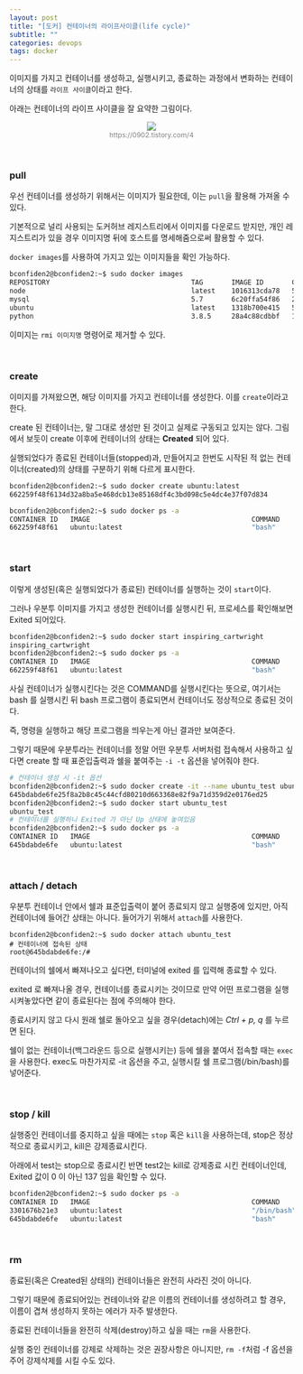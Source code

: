```yaml
---
layout: post
title: "[도커] 컨테이너의 라이프사이클(life cycle)"
subtitle: ""
categories: devops
tags: docker
---
```


이미지를 가지고 컨테이너를 생성하고, 실행시키고, 종료하는 과정에서 변화하는 컨테이너의 상태를 ```라이프 사이클```이라고 한다.

아래는 컨테이너의 라이프 사이클을 잘 요약한 그림이다.

<figure style="display:block; text-align:center;">
  <img src="https://t1.daumcdn.net/cfile/tistory/99F72A3B5B7B7CB82E?download">
  <figcaption style="text-align:center; font-size:12px; color:#808080">
    https://0902.tistory.com/4
  </figcaption>
</figure>

<br>

### pull

우선 컨테이너를 생성하기 위해서는 이미지가 필요한데, 이는 ```pull```을 활용해 가져올 수 있다.

기본적으로 널리 사용되는 도커허브 레지스트리에서 이미지를 다운로드 받지만, 개인 레지스트리가 있을 경우 이미지명 뒤에 호스트를 명세해줌으로써 활용할 수 있다.

```docker images```를 사용하여 가지고 있는 이미지들을 확인 가능하다.

```bash
bconfiden2@bconfiden2:~$ sudo docker images
REPOSITORY                                   TAG       IMAGE ID       CREATED         SIZE
node                                         latest    1016313cda78   5 days ago      907MB
mysql                                        5.7       6c20ffa54f86   2 weeks ago     448MB
ubuntu                                       latest    1318b700e415   5 weeks ago     72.8MB
python                                       3.8.5     28a4c88cdbbf   11 months ago   882MB
```

이미지는 ```rmi 이미지명``` 명령어로 제거할 수 있다.

<br>

### create

이미지를 가져왔으면, 해당 이미지를 가지고 컨테이너를 생성한다. 이를 ```create```이라고 한다.

create 된 컨테이너는, 말 그대로 생성만 된 것이고 실제로 구동되고 있지는 않다. 그림에서 보듯이 create 이후에 컨테이너의 상태는 **Created** 되어 있다.

실행되었다가 종료된 컨테이너들(stopped)과, 만들어지고 한번도 시작된 적 없는 컨테이너(created)의 상태를 구분하기 위해 다르게 표시한다.

```bash
bconfiden2@bconfiden2:~$ sudo docker create ubuntu:latest
662259f48f6134d32a8ba5e468dcb13e85168df4c3bd098c5e4dc4e37f07d834

bconfiden2@bconfiden2:~$ sudo docker ps -a
CONTAINER ID   IMAGE                                        COMMAND                  CREATED         STATUS                     PORTS     NAMES
662259f48f61   ubuntu:latest                                "bash"                   3 seconds ago   Created                              inspiring_cartwright
```

<br>

### start

이렇게 생성된(혹은 실행되었다가 종료된) 컨테이너를 실행하는 것이 ```start```이다.

그러나 우분투 이미지를 가지고 생성한 컨테이너를 실행시킨 뒤, 프로세스를 확인해보면 Exited 되어있다.
```bash
bconfiden2@bconfiden2:~$ sudo docker start inspiring_cartwright
inspiring_cartwright
bconfiden2@bconfiden2:~$ sudo docker ps -a
CONTAINER ID   IMAGE                                        COMMAND                  CREATED      STATUS                     PORTS     NAMES
662259f48f61   ubuntu:latest                                "bash"                   2 days ago   Exited (0) 3 seconds ago             inspiring_cartwright
```

사실 컨테이너가 실행시킨다는 것은 COMMAND를 실행시킨다는 뜻으로, 여기서는 bash 를 실행시킨 뒤 bash 프로그램이 종료되면서 컨테이너도 정상적으로 종료된 것이다.

즉, 명령을 실행하고 해당 프로그램을 띄우는게 아닌 결과만 보여준다.

그렇기 때문에 우분투라는 컨테이너를 정말 어떤 우분투 서버처럼 접속해서 사용하고 싶다면 create 할 때 표준입출력과 쉘을 붙여주는 ```-i -t``` 옵션을 넣어줘야 한다.

```bash
# 컨테이너 생성 시 -it 옵션
bconfiden2@bconfiden2:~$ sudo docker create -it --name ubuntu_test ubuntu:latest
645bdabde6fe25f8a2b8c45c44cfd80210d663368e82f9a71d359d2e0176ed25
bconfiden2@bconfiden2:~$ sudo docker start ubuntu_test
ubuntu_test
# 컨테이너를 실행하니 Exited 가 아닌 Up 상태에 놓여있음
bconfiden2@bconfiden2:~$ sudo docker ps -a
CONTAINER ID   IMAGE                                        COMMAND                  CREATED          STATUS                    PORTS     NAMES
645bdabde6fe   ubuntu:latest                                "bash"                   20 seconds ago   Up 4 seconds                        ubuntu_test
```

<br>

### attach / detach

우분투 컨테이너 안에서 쉘과 표준입출력이 붙어 종료되지 않고 실행중에 있지만, 아직 컨테이너에 들어간 상태는 아니다. 들어가기 위해서 ```attach```를 사용한다.

```
bconfiden2@bconfiden2:~$ sudo docker attach ubuntu_test
# 컨테이너에 접속된 상태
root@645bdabde6fe:/#
```

컨테이너의 쉘에서 빠져나오고 싶다면, 터미널에 exited 를 입력해 종료할 수 있다. 

exited 로 빠져나올 경우, 컨테이너를 종료시키는 것이므로 만약 어떤 프로그램을 실행시켜놓았다면 같이 종료된다는 점에 주의해야 한다.

종료시키지 않고 다시 원래 쉘로 돌아오고 싶을 경우(detach)에는 *Ctrl + p, q* 를 누르면 된다.

쉘이 없는 컨테이너(백그라운드 등으로 실행시키는) 등에 쉘을 붙여서 접속할 때는 ```exec```을 사용한다. exec도 마찬가지로 -it 옵션을 주고, 실행시킬 쉘 프로그램(/bin/bash)를 넣어준다.

<br>

### stop / kill

실행중인 컨테이너를 중지하고 싶을 때에는 ```stop``` 혹은 ```kill```을 사용하는데, stop은 정상적으로 종료시키고, kill은 강제종료시킨다.

아래에서 test는 stop으로 종료시킨 반면 test2는 kill로 강제종료 시킨 컨테이너인데, Exited 값이 0 이 아닌 137 임을 확인할 수 있다.

```bash
bconfiden2@bconfiden2:~$ sudo docker ps -a
CONTAINER ID   IMAGE                                        COMMAND                  CREATED          STATUS                       PORTS     NAMES
3301676b21e3   ubuntu:latest                                "/bin/bash"              29 seconds ago   Exited (137) 4 seconds ago             ubuntu_test2
645bdabde6fe   ubuntu:latest                                "bash"                   10 minutes ago   Exited (0) 8 seconds ago               ubuntu_test
```

<br>

### rm

종료된(혹은 Created된 상태의) 컨테이너들은 완전히 사라진 것이 아니다.

그렇기 때문에 종료되어있는 컨테이너와 같은 이름의 컨테이너를 생성하려고 할 경우, 이름이 겹쳐 생성하지 못하는 에러가 자주 발생한다.

종료된 컨테이너들을 완전히 삭제(destroy)하고 싶을 때는 ```rm```을 사용한다.

실행 중인 컨테이너를 강제로 삭제하는 것은 권장사항은 아니지만, ```rm -f```처럼 -f 옵션을 주어 강제삭제를 시킬 수도 있다.